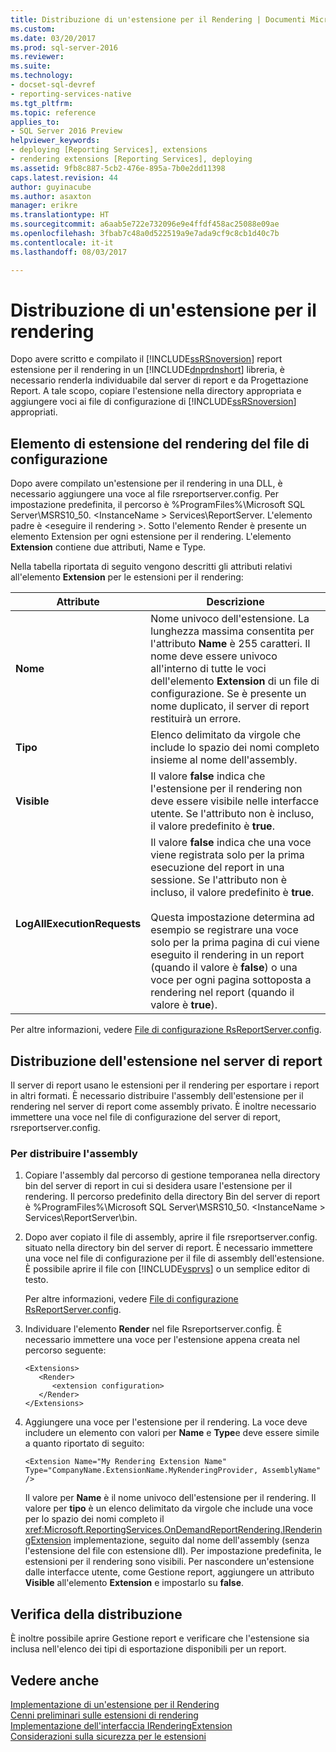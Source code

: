 ```yaml
---
title: Distribuzione di un'estensione per il Rendering | Documenti Microsoft
ms.custom: 
ms.date: 03/20/2017
ms.prod: sql-server-2016
ms.reviewer: 
ms.suite: 
ms.technology:
- docset-sql-devref
- reporting-services-native
ms.tgt_pltfrm: 
ms.topic: reference
applies_to:
- SQL Server 2016 Preview
helpviewer_keywords:
- deploying [Reporting Services], extensions
- rendering extensions [Reporting Services], deploying
ms.assetid: 9fb8c887-5cb2-476e-895a-7b0e2dd11398
caps.latest.revision: 44
author: guyinacube
ms.author: asaxton
manager: erikre
ms.translationtype: HT
ms.sourcegitcommit: a6aab5e722e732096e9e4ffdf458ac25088e09ae
ms.openlocfilehash: 3fbab7c48a0d522519a9e7ada9cf9c8cb1d40c7b
ms.contentlocale: it-it
ms.lasthandoff: 08/03/2017

---
```

# <a name="deploying-a-rendering-extension"></a>Distribuzione di un'estensione per il rendering
  Dopo avere scritto e compilato il [!INCLUDE[ssRSnoversion](../../../includes/ssrsnoversion-md.md)] report estensione per il rendering in un [!INCLUDE[dnprdnshort](../../../includes/dnprdnshort-md.md)] libreria, è necessario renderla individuabile dal server di report e da Progettazione Report. A tale scopo, copiare l'estensione nella directory appropriata e aggiungere voci ai file di configurazione di [!INCLUDE[ssRSnoversion](../../../includes/ssrsnoversion-md.md)] appropriati.  
  
## <a name="configuration-file-rendering-extension-element"></a>Elemento di estensione del rendering del file di configurazione  
 Dopo avere compilato un'estensione per il rendering in una DLL, è necessario aggiungere una voce al file rsreportserver.config. Per impostazione predefinita, il percorso è %ProgramFiles%\Microsoft SQL Server\MSRS10_50. \<InstanceName > Services\ReportServer. L'elemento padre è \<eseguire il rendering >. Sotto l'elemento Render è presente un elemento Extension per ogni estensione per il rendering. L'elemento **Extension** contiene due attributi, Name e Type.  
  
 Nella tabella riportata di seguito vengono descritti gli attributi relativi all'elemento **Extension** per le estensioni per il rendering:  
  
|Attribute|Descrizione|  
|---------------|-----------------|  
|**Nome**|Nome univoco dell'estensione. La lunghezza massima consentita per l'attributo **Name** è 255 caratteri. Il nome deve essere univoco all'interno di tutte le voci dell'elemento **Extension** di un file di configurazione. Se è presente un nome duplicato, il server di report restituirà un errore.|  
|**Tipo**|Elenco delimitato da virgole che include lo spazio dei nomi completo insieme al nome dell'assembly.|  
|**Visible**|Il valore **false** indica che l'estensione per il rendering non deve essere visibile nelle interfacce utente. Se l'attributo non è incluso, il valore predefinito è **true**.|  
|**LogAllExecutionRequests**|Il valore **false** indica che una voce viene registrata solo per la prima esecuzione del report in una sessione. Se l'attributo non è incluso, il valore predefinito è **true**.<br /><br /> Questa impostazione determina ad esempio se registrare una voce solo per la prima pagina di cui viene eseguito il rendering in un report (quando il valore è **false**) o una voce per ogni pagina sottoposta a rendering nel report (quando il valore è **true**).|  
  
 Per altre informazioni, vedere [File di configurazione RsReportServer.config](../../../reporting-services/report-server/rsreportserver-config-configuration-file.md).  
  
## <a name="deploying-the-extension-to-the-report-server"></a>Distribuzione dell'estensione nel server di report  
 Il server di report usano le estensioni per il rendering per esportare i report in altri formati. È necessario distribuire l'assembly dell'estensione per il rendering nel server di report come assembly privato. È inoltre necessario immettere una voce nel file di configurazione del server di report, rsreportserver.config.  
  
### <a name="to-deploy-the-assembly"></a>Per distribuire l'assembly  
  
1.  Copiare l'assembly dal percorso di gestione temporanea nella directory bin del server di report in cui si desidera usare l'estensione per il rendering. Il percorso predefinito della directory Bin del server di report è %ProgramFiles%\Microsoft SQL Server\MSRS10_50. \<InstanceName > Services\ReportServer\bin.  
  
2.  Dopo aver copiato il file di assembly, aprire il file rsreportserver.config. situato nella directory bin del server di report. È necessario immettere una voce nel file di configurazione per il file di assembly dell'estensione. È possibile aprire il file con [!INCLUDE[vsprvs](../../../includes/vsprvs-md.md)] o un semplice editor di testo.  
  
     Per altre informazioni, vedere [File di configurazione RsReportServer.config](../../../reporting-services/report-server/rsreportserver-config-configuration-file.md).  
  
3.  Individuare l'elemento **Render** nel file Rsreportserver.config. È necessario immettere una voce per l'estensione appena creata nel percorso seguente:  
  
    ```  
    <Extensions>  
       <Render>  
          <extension configuration>  
       </Render>  
    </Extensions>  
    ```  
  
4.  Aggiungere una voce per l'estensione per il rendering. La voce deve includere un elemento con valori per **Name** e **Type**e deve essere simile a quanto riportato di seguito:  
  
    ```  
    <Extension Name="My Rendering Extension Name" Type="CompanyName.ExtensionName.MyRenderingProvider, AssemblyName" />  
    ```  
  
     Il valore per **Name** è il nome univoco dell'estensione per il rendering. Il valore per **tipo** è un elenco delimitato da virgole che include una voce per lo spazio dei nomi completo il <xref:Microsoft.ReportingServices.OnDemandReportRendering.IRenderingExtension> implementazione, seguito dal nome dell'assembly (senza l'estensione del file con estensione dll). Per impostazione predefinita, le estensioni per il rendering sono visibili. Per nascondere un'estensione dalle interfacce utente, come Gestione report, aggiungere un attributo **Visible** all'elemento **Extension** e impostarlo su **false**.  
  
## <a name="verifying-the-deployment"></a>Verifica della distribuzione  
 È inoltre possibile aprire Gestione report e verificare che l'estensione sia inclusa nell'elenco dei tipi di esportazione disponibili per un report.  
  
## <a name="see-also"></a>Vedere anche  
 [Implementazione di un'estensione per il Rendering](../../../reporting-services/extensions/rendering-extension/implementing-a-rendering-extension.md)   
 [Cenni preliminari sulle estensioni di rendering](../../../reporting-services/extensions/rendering-extension/rendering-extensions-overview.md)   
 [Implementazione dell'interfaccia IRenderingExtension](../../../reporting-services/extensions/rendering-extension/implementing-the-irenderingextension-interface.md)   
 [Considerazioni sulla sicurezza per le estensioni](../../../reporting-services/extensions/security-considerations-for-extensions.md)  
  
  
